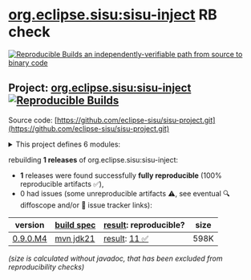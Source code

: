 [org.eclipse.sisu:sisu-inject](https://central.sonatype.com/artifact/org.eclipse.sisu/sisu-inject/versions) RB check
=======

[![Reproducible Builds](https://reproducible-builds.org/images/logos/rb.svg) an independently-verifiable path from source to binary code](https://reproducible-builds.org/)

## Project: [org.eclipse.sisu:sisu-inject](https://central.sonatype.com/artifact/org.eclipse.sisu/sisu-inject/versions) [![Reproducible Builds](https://img.shields.io/endpoint?url=https://raw.githubusercontent.com/jvm-repo-rebuild/reproducible-central/master/content/org/eclipse/sisu/badge.json)](https://github.com/jvm-repo-rebuild/reproducible-central/blob/master/content/org/eclipse/sisu/README.md)

Source code: [https://github.com/eclipse-sisu/sisu-project.git](https://github.com/eclipse-sisu/sisu-project.git)

<details><summary>This project defines 6 modules:</summary>

* [org.eclipse.sisu:org.eclipse.sisu.inject](https://central.sonatype.com/artifact/org.eclipse.sisu/org.eclipse.sisu.inject/overview)
* [org.eclipse.sisu:org.eclipse.sisu.inject.extender](https://central.sonatype.com/artifact/org.eclipse.sisu/org.eclipse.sisu.inject.extender/overview)
* [org.eclipse.sisu:org.eclipse.sisu.plexus](https://central.sonatype.com/artifact/org.eclipse.sisu/org.eclipse.sisu.plexus/overview)
* [org.eclipse.sisu:org.eclipse.sisu.plexus.extender](https://central.sonatype.com/artifact/org.eclipse.sisu/org.eclipse.sisu.plexus.extender/overview)
* [org.eclipse.sisu:sisu-inject](https://central.sonatype.com/artifact/org.eclipse.sisu/sisu-inject/overview)
* [org.eclipse.sisu:sisu-maven-plugin](https://central.sonatype.com/artifact/org.eclipse.sisu/sisu-maven-plugin/overview)
</details>

rebuilding **1 releases** of org.eclipse.sisu:sisu-inject:
- **1** releases were found successfully **fully reproducible** (100% reproducible artifacts :white_check_mark:),
- 0 had issues (some unreproducible artifacts :warning:, see eventual :mag: diffoscope and/or :memo: issue tracker links):

| version | [build spec](/BUILDSPEC.md) | [result](https://reproducible-builds.org/docs/jvm/): reproducible? | size |
| -- | --------- | ------ | -- |
| [0.9.0.M4](https://central.sonatype.com/artifact/org.eclipse.sisu/sisu-inject/0.9.0.M4/pom) | [mvn jdk21](sisu-0.9.0.M4.buildspec) | [result](sisu-inject-0.9.0.M4.buildinfo): [11 :white_check_mark: ](sisu-inject-0.9.0.M4.buildcompare) | 598K |

<i>(size is calculated without javadoc, that has been excluded from reproducibility checks)</i>
